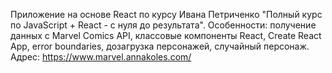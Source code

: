 Приложение на основе React по курсу Ивана Петриченко "Полный курс по JavaScript + React - с нуля до результата". Особенности: получение данных с Marvel Comics API, классовые компоненты React, Create React App, error boundaries, дозагрузка персонажей, случайный персонаж. Адрес: https://www.marvel.annakoles.com/
